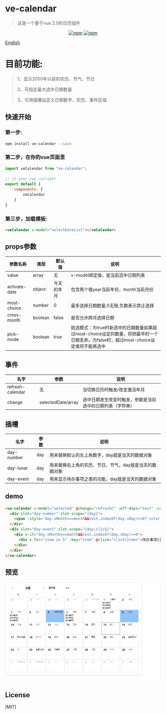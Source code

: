 # ve-calendar

> 这是一个基于vue 2.0的日历组件
> 
<p align="center">
   <a href="https://www.npmjs.com/package/ve-calendar"><img src="https://img.shields.io/npm/v/ve-calendar.svg?style=flat" alt="npm"></a>
   <a href="https://www.npmjs.com/package/ve-calendar"><img src="https://img.shields.io/npm/dm/ve-calendar.svg?style=flat" alt="npm"></a>
 </p>
 

[English](./README.MD)

# 目前功能:
>1、显示2050年以前的农历、节气、节日
>
>2、可指定最大选中日期数量
>
>3、可用插槽自定义日期数字、农历、事件区域


## 快速开始

### 第一步:
``` sh
npm install ve-calendar --save
```
### 第二步，在你的vue页面里
``` js
import veCalendar from "ve-calendar";

// in your vue <script>
export default {
    components: {
        veCalendar
    }
}
```

### 第三步，加载模板:
``` html
<veCalendar v-model="selectDateList"></veCalendar>

```


## props参数

| 参数名称 | 类型 | 默认值 | 说明 |
| --- | --- | --- | --- |
| value         | array   | 无 | v-model绑定值，是当前选中日期列表 |
| activate-date | object  | 今天的年月 | 包含两个值year当前年份，month当前月份 |
| most-choice   | number  | 0 | 最多选择日期数量,0无限,负数表示禁止选择 |
| cross-month   | boolean | false | 是否允许跨月选择日期 |
| pick-mode     | boolean | true | 挑选模式：为true时新选中的日期数量如果超过most-choice设定的数量，将把最早的一个日期丢弃。为false时，超过most-choice设定值将不能再选中 |



## 事件
| 名字 | 参数 | 说明 |
| --- | --- | --- |
| refresh-calendar | 无 | 当切换日历时触发/改变激活年月 |
| change | selectedDate/array | 选中日期发生改变时触发，参数是当前选中的日期列表（字符串） |


## 插槽
| 名字       | 参数 | 说明 |
| --- | --- | --- |
| day-number | day  | 用来替换默认的左上角数字，day就是当天的数据对象 |
| day-lunar  | day  | 用来替换右上角的农历、节日、节气，day就是当天的数据对象 |
| day-event  | day  | 用来显示待办事项之类的功能，day就是当天的数据对象 |


## demo
``` html
<ve-calendar v-model="selected" @change="refreshC" :off-days="test" :cross-month="false"  >
  <div slot="day-number" slot-scope="{day}">
    <span :style="day.sMonth===month&&test.indexOf(day.sDay)>=0?'color:red;':''">{{day.sDay}</span>
  </div>
  <div slot="day-event" slot-scope="{day,click}">
    <div v-if="day.sMonth===month&&test.indexOf(day.sDay)>=0">
      <div v-for="item in 5" :key="item" @click="click(item)">待办事项{{item}}</div>
    </div>
  </div>
</ve-calendar>
```

## 预览
![Alt text](./images/demo.png)


## License

[MIT]
